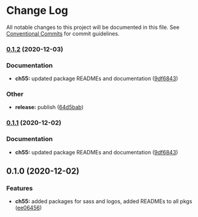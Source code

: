 # Change Log

All notable changes to this project will be documented in this file.
See [Conventional Commits](https://conventionalcommits.org) for commit guidelines.

### [0.1.2](https://github.com/theartofeducation/ui-common/compare/@aoeu/logo-svgs@0.1.0...@aoeu/logo-svgs@0.1.2) (2020-12-03)


### Documentation

* **ch55:** updated package READMEs and documentation ([9df6843](https://github.com/theartofeducation/ui-common/commit/9df68437fb49ff5885381c6f3d300576ad5ecdc1))


### Other

* **release:** publish ([64d5bab](https://github.com/theartofeducation/ui-common/commit/64d5babc49709b131a1d1ef44c6647681fb0cfc5))



### [0.1.1](https://github.com/theartofeducation/ui-common/compare/@aoeu/logo-svgs@0.1.0...@aoeu/logo-svgs@0.1.1) (2020-12-02)


### Documentation

* **ch55:** updated package READMEs and documentation ([9df6843](https://github.com/theartofeducation/ui-common/commit/9df68437fb49ff5885381c6f3d300576ad5ecdc1))



## 0.1.0 (2020-12-02)


### Features

* **ch55:** added packages for sass and logos, added READMEs to all pkgs ([ee06456](https://github.com/theartofeducation/ui-common/commit/ee06456e93a00b407d45e0a90ae27fbf288993d4))
